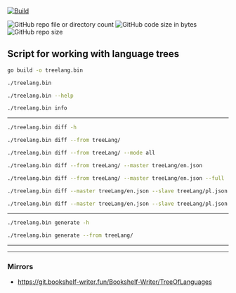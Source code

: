 [![Build](https://github.com/Bookshelf-Writer/TreeOfLanguages/actions/workflows/pylint.yml/badge.svg?branch=main)](https://github.com/Bookshelf-Writer/TreeOfLanguages/actions/workflows/pylint.yml)

![GitHub repo file or directory count](https://img.shields.io/github/directory-file-count/Bookshelf-Writer/TreeOfLanguages?color=orange)
![GitHub code size in bytes](https://img.shields.io/github/languages/code-size/Bookshelf-Writer/TreeOfLanguages?color=green)
![GitHub repo size](https://img.shields.io/github/repo-size/Bookshelf-Writer/TreeOfLanguages)

## Script for working with language trees

```bash
go build -o treelang.bin
```

```bash
./treelang.bin
```

```bash
./treelang.bin --help
```

```bash
./treelang.bin info
```

---

```bash
./treelang.bin diff -h
```

```bash
./treelang.bin diff --from treeLang/
```

```bash
./treelang.bin diff --from treeLang/ --mode all
```

```bash
./treelang.bin diff --from treeLang/ --master treeLang/en.json
```

```bash
./treelang.bin diff --from treeLang/ --master treeLang/en.json --full
```

```bash
./treelang.bin diff --master treeLang/en.json --slave treeLang/pl.json
```

```bash
./treelang.bin diff --master treeLang/en.json --slave treeLang/pl.json --full
```

---

```bash
./treelang.bin generate -h
```

```bash
./treelang.bin generate --from treeLang/
```

---

---

### Mirrors

- https://git.bookshelf-writer.fun/Bookshelf-Writer/TreeOfLanguages
 